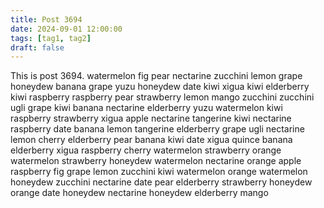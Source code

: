 ```yaml
---
title: Post 3694
date: 2024-09-01 12:00:00
tags: [tag1, tag2]
draft: false
---
```

This is post 3694.
watermelon
fig
pear
nectarine
zucchini
lemon
grape
honeydew
banana
grape
yuzu
honeydew
date
kiwi
xigua
kiwi
elderberry
kiwi
raspberry
raspberry
pear
strawberry
lemon
mango
zucchini
zucchini
ugli
grape
kiwi
banana
nectarine
elderberry
yuzu
watermelon
kiwi
raspberry
strawberry
xigua
apple
nectarine
tangerine
kiwi
nectarine
raspberry
date
banana
lemon
tangerine
elderberry
grape
ugli
nectarine
lemon
cherry
elderberry
pear
banana
kiwi
date
xigua
quince
banana
elderberry
xigua
raspberry
cherry
watermelon
strawberry
orange
watermelon
strawberry
honeydew
watermelon
nectarine
orange
apple
raspberry
fig
grape
lemon
zucchini
kiwi
watermelon
orange
watermelon
honeydew
zucchini
nectarine
date
pear
elderberry
strawberry
honeydew
orange
date
honeydew
nectarine
honeydew
elderberry
mango
